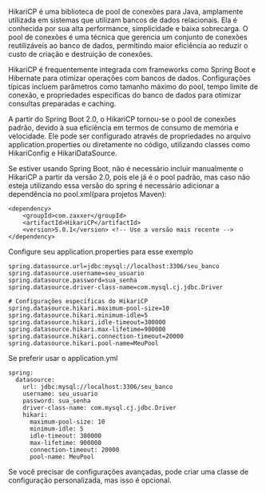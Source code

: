 
HikariCP é uma biblioteca de pool de conexões para Java, amplamente utilizada em sistemas que utilizam bancos de dados relacionais. Ela é conhecida por sua alta performance, simplicidade e baixa sobrecarga. O pool de conexões é uma técnica que gerencia um conjunto de conexões reutilizáveis ao banco de dados, permitindo maior eficiência ao reduzir o custo de criação e destruição de conexões.

HikariCP é frequentemente integrada com frameworks como Spring Boot e Hibernate para otimizar operações com bancos de dados. Configurações típicas incluem parâmetros como tamanho máximo do pool, tempo limite de conexão, e propriedades específicas do banco de dados para otimizar consultas preparadas e caching.

A partir do Spring Boot 2.0, o HikariCP tornou-se o pool de conexões padrão, devido à sua eficiência em termos de consumo de memória e velocidade. Ele pode ser configurado através de propriedades no arquivo application.properties ou diretamente no código, utilizando classes como HikariConfig e HikariDataSource​.

Se estiver usando Spring Boot, não é necessário incluir manualmente o HikariCP a partir da versão 2.0, pois ele já é o pool padrão, mas caso não esteja utilizando essa versão do spring é necessário adicionar a dependência no pool.xml(para projetos Maven):

    <dependency>
        <groupId>com.zaxxer</groupId>
        <artifactId>HikariCP</artifactId>
        <version>5.0.1</version> <!-- Use a versão mais recente -->
    </dependency>

Configure seu application.properties para esse exemplo

    spring.datasource.url=jdbc:mysql://localhost:3306/seu_banco
    spring.datasource.username=seu_usuario
    spring.datasource.password=sua_senha
    spring.datasource.driver-class-name=com.mysql.cj.jdbc.Driver
    
    # Configurações específicas do HikariCP
    spring.datasource.hikari.maximum-pool-size=10
    spring.datasource.hikari.minimum-idle=5
    spring.datasource.hikari.idle-timeout=300000
    spring.datasource.hikari.max-lifetime=900000
    spring.datasource.hikari.connection-timeout=20000
    spring.datasource.hikari.pool-name=MeuPool

Se preferir usar o application.yml

    spring:
      datasource:
        url: jdbc:mysql://localhost:3306/seu_banco
        username: seu_usuario
        password: sua_senha
        driver-class-name: com.mysql.cj.jdbc.Driver
        hikari:
          maximum-pool-size: 10
          minimum-idle: 5
          idle-timeout: 300000
          max-lifetime: 900000
          connection-timeout: 20000
          pool-name: MeuPool

Se você precisar de configurações avançadas, pode criar uma classe de configuração personalizada, mas isso é opcional.
